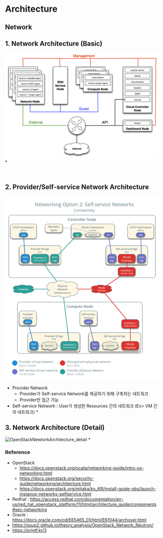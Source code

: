 # Architecture




## Network

## 1. Network Architecture (Basic)
![OpenStackNewtorkArchitecture](img/OpenStackNewtorkArchitecture.png)
* 

</br>


## 2. Provider/Self-service Network Architecture
![OpenStackSelf-ServiceArchitecture](img/OpenStackSelf-ServiceArchitecture.png)
* Provider Network
    * Provider가 Self-service Network를 제공하기 위해 구축하는 네트워크
    * Provider만 접근 가능
* Self-service Network : User가 생성한 Resources 간의 네트워크 (Ex> VM 간의 네트워크)
    * 


## 3. Network Architecture (Detail)
![OpenStackNewtorkArchitecture_detail]()
* 



### Reference
* OpenStack
    * https://docs.openstack.org/ocata/networking-guide/intro-os-networking.html
    * https://docs.openstack.org/security-guide/networking/architecture.html
    * https://docs.openstack.org/mitaka/ko_KR/install-guide-obs/launch-instance-networks-selfservice.html
* Redhat : https://access.redhat.com/documentation/en-us/red_hat_openstack_platform/11/html/architecture_guide/components#sec-networking
* Oracle : https://docs.oracle.com/cd/E65465_01/html/E61044/archover.html
* https://ssup2.github.io/theory_analysis/OpenStack_Network_Neutron/
* https://printf.kr/3